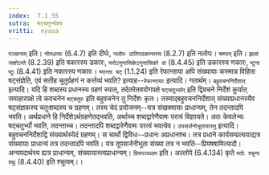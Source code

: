 ```yaml
---
index:  7.1.55
sutra:  षट्चतुर्भ्यश्च
vritti:  nyasa
---
```


`पञ्चानाम्` इति। `नोपधायाः` (6.4.7) इति दीर्घः, `नलोपः प्रातिपदकान्तस्य` (8.2.7) इति नलोपः। `षष्णाम्` इति। `झलां जशोऽन्ते` (8.2.39) इति षकारस्य डकारः, `यरोऽनुनासिकेऽनुनासिको वा` (8.4.45) इति डकारस्य णकारः, `ष्टुना ष्टुः` (8.4.41) इति नकारस्य णकारः।
`ष्णान्ता षट्` (1.1.24) इति रेफान्ताया अपि संख्यायाः कस्मान्न विहिता षट्संज्ञेति, एवं सतीह चुतुर्ग्रहणं न कर्त्तव्यं भवति? इत्याह--`रेफान्तायाः` इत्यादि। गतार्थम्। `बहुवचननिर्देशात्` इत्यादि। यदि हि शब्दस्य प्रधानस्य ग्रहणं स्यात्, तदेतरेतवयोगपक्षे `षट्चतुर्भ्याम्` इति द्विवचने निर्देशं कुर्यात् समाहारपक्षे त्वे कवचनेन `षट्चतुरः` इति बहुवचनेन तु निर्देशः कृतः। तस्माद्बहुवचननिर्देशात् संख्याप्रधानस्यैव षठ्संज्ञकस्य चतुःशब्दस्य च ग्रहणम्। तस्य चेदं प्रयोजनम्--यत्र संखक्यायाः प्राधान्यम्, तेन तदन्तादपि भवति। अर्थप्रधाने हि निर्देशेऽर्थग्रहणेतद्भवति, अर्थाच्च शब्दद्वारेणैवामः परत्वं विज्ञायते। अतः केवलेभ्यः षद्चतुर्भ्यो भवति, तदन्ताच्च। तदन्तादपि शब्दद्वारेणैवामः परत्वं भवत्येव।
`उपसर्जनोभूतायास्तु` इत्यादि। बहुवचननिर्देशाद्वि संख्यार्थस्येदं ग्रहणम्। स चार्थो द्विविधः--प्रधानः अप्रधानश्च। तत्र प्रधाने कार्यसम्प्रत्ययाद्यत्र संख्यायाः प्राधान्यं तत्र तदन्तादपि भवति। यत्र तूपसर्जनीभूता संख्या तत्र न भवति--प्रियषषामित्यादौ। अन्यपदार्थस्य ह्यत्र प्राधान्यम्, संख्यायास्त्वप्राधान्यम्। `प्रियपञ्च्ञाम` इति। अल्लोपे (6.4.134) कृते `स्तोः श्चुना श्चुः` (8.4.40) इति श्चुत्वम्।।

